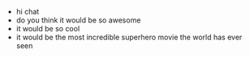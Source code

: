 - hi chat
- do you think it would be so awesome
- it would be so cool
- it would be the most incredible superhero movie the world has ever seen
